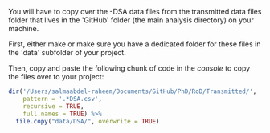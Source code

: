You will have to copy over the -DSA data files from the transmitted data files folder that lives in the 'GitHub' folder (the main analysis directory) on your machine.

First, either make or make sure you have a dedicated folder for these files in the 'data' subfolder of your project.

Then, copy and paste the following chunk of code in the *console* to copy the files over to your project:

``` r
dir('/Users/salmaabdel-raheem/Documents/GitHub/PhD/RoD/Transmitted/', 
    pattern = '.*DSA.csv',
    recursive = TRUE,
    full.names = TRUE) %>%
  file.copy("data/DSA/", overwrite = TRUE)
```
